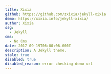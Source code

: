 ```yaml
---
title: Xixia
github: https://github.com/zxixia/jekyll-xixia
demo: https://xixia.info/jekyll-xixia/
author: Xixia
ssg:
  - Jekyll
cms:
  - No Cms
date: 2017-09-19T06:00:06.000Z
description: A Jekyll theme.
stale: true
disabled: true
disabled_reason: error checking demo url
---
```

